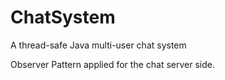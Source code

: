 ChatSystem
==========

A thread-safe Java multi-user chat system

Observer Pattern applied for the chat server side.

